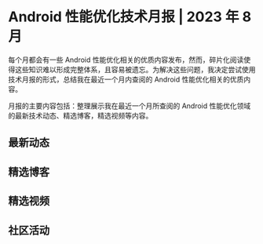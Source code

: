 # Android 性能优化技术月报 | 2023 年 8 月
每个月都会有一些 Android 性能优化相关的优质内容发布，然而，碎片化阅读使得这些知识难以形成完整体系，且容易被遗忘。为解决这些问题，我决定尝试使用技术月报的形式，总结我在最近一个月内查阅的 Android 性能优化相关的优质内容。

月报的主要内容包括：整理展示我在最近一个月所查阅的 Android 性能优化领域的最新技术动态、精选博客，精选视频等内容。

## 最新动态

## 精选博客

## 精选视频

## 社区活动